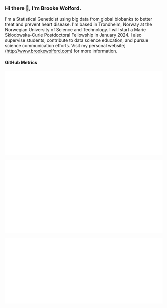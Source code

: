 ### Hi there 👋, I'm Brooke Wolford.

I'm a Statistical Geneticist using big data from global biobanks to better treat and prevent heart disease. I'm based in Trondheim, Norway at the Norwegian University of Science and Technology. I will start a Marie Skłodowska-Curie Postdoctoral Fellowship in January 2024. I also supervise students, contribute to data science education, and pursue science communication efforts. Visit my personal website](http://www.brookewolford.com) for more information.


#### GitHub Metrics

[![metrics](github-metrics.svg)](https://metrics.lecoq.io/insights/bnwolford)

[![languages](metrics.plugin.languages.svg)](https://metrics.lecoq.io/insights/bnwolford)

[![calendar](metrics.plugin.isocalendar.svg)](https://metrics.lecoq.io/insights/bnwolford)
